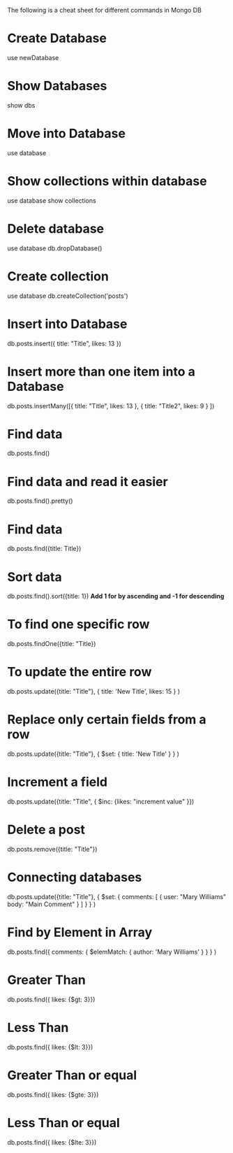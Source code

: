 The following is a cheat sheet for different commands in Mongo DB

Create Database
=================
use newDatabase

Show Databases
=================
show dbs

Move into Database
=================
use database

Show collections within database
=================
use database
show collections

Delete database
=================
use database
db.dropDatabase()

Create collection
=================
use database
db.createCollection('posts')

Insert into Database
=================
db.posts.insert({
  title: "Title",
  likes: 13
})

Insert more than one item into a Database
=================
db.posts.insertMany([{
  title: "Title",
  likes: 13
},
{
  title: "Title2",
  likes: 9
}
])

Find data
=================
db.posts.find()

Find data and read it easier
=================
db.posts.find().pretty()

Find data
=================
db.posts.find({title: Title})

Sort data
=================
db.posts.find().sort({title: 1}) **Add 1 for by ascending and -1 for descending**

To find one specific row
=================
db.posts.findOne({title: "Title})

To update the entire row
=================
db.posts.update({title: "Title"},
  {
    title: 'New Title',
    likes: 15
  }
)

Replace only certain fields from a row
=================
db.posts.update({title: "Title"},
  {
    $set: {
      title: 'New Title'
    }
  }
)

Increment a field
=================
db.posts.update({title: "Title", { $inc: {likes: "increment value" }})

Delete a post
=================
db.posts.remove({title: "Title"})

Connecting databases
=================
db.posts.update({title: "Title"},
  {
    $set: {
      comments: [
        {
          user: "Mary Williams"
          body: "Main Comment"
        }
      ]
    }
  }
)

Find by Element in Array
=================
db.posts.find({
  comments: {
     $elemMatch: {
       author: 'Mary Williams'
       }
    }
  }
)

Greater Than
=================
db.posts.find({ likes: {$gt: 3}})

Less Than
=================
db.posts.find({ likes: {$lt: 3}})

Greater Than or equal
=================
db.posts.find({ likes: {$gte: 3}})

Less Than or equal
=================
db.posts.find({ likes: {$lte: 3}})








